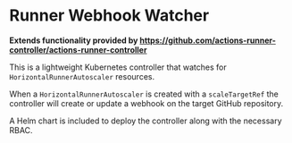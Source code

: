 # Runner Webhook Watcher

**Extends functionality provided by https://github.com/actions-runner-controller/actions-runner-controller**

This is a lightweight Kubernetes controller that watches for `HorizontalRunnerAutoscaler`
resources.

When a `HorizontalRunnerAutoscaler` is created with a `scaleTargetRef` the controller
will create or update a webhook on the target GitHub repository.

A Helm chart is included to deploy the controller along with the necessary RBAC.
